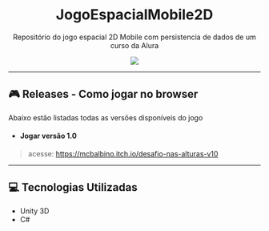 <h1 align="center">JogoEspacialMobile2D</h1>
<p align="center">Repositório do jogo espacial 2D Mobile com persistencia de dados de um curso da Alura</p>

<p align="center">
<img src="http://img.shields.io/static/v1?label=STATUS&message=EM%20DESENVOLVIMENTO&color=GREEN&style=for-the-badge"/>
</p>

---
## :video_game: Releases - Como jogar no browser
Abaixo estão listadas todas as versões disponíveis do jogo

- <h4>Jogar versão 1.0</h4>
>acesse: https://mcbalbino.itch.io/desafio-nas-alturas-v10

---
## :computer: Tecnologias Utilizadas
- Unity 3D
- C#
